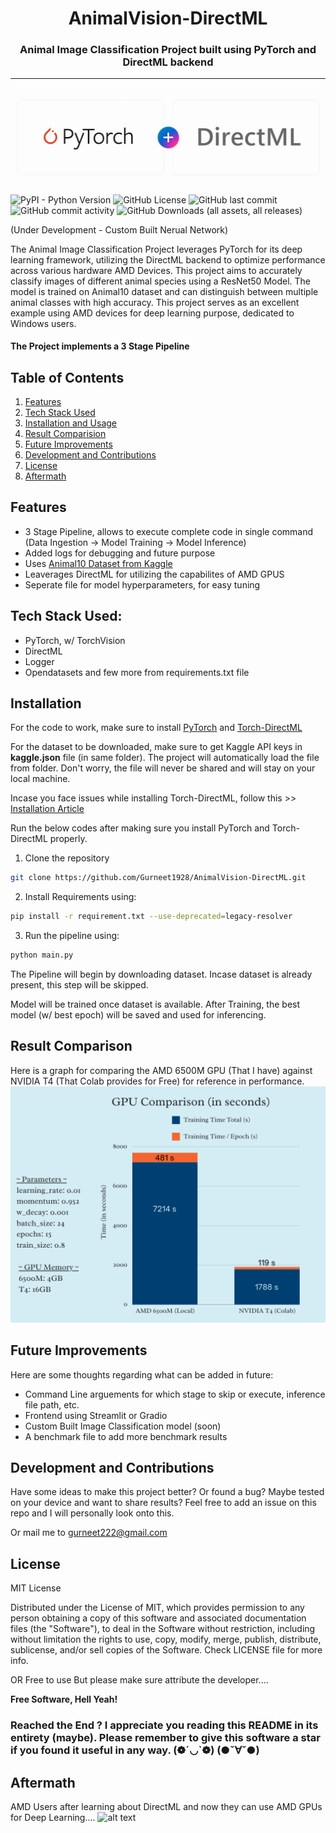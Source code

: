 <h1 style="text-align: center;">AnimalVision-DirectML</h1>

<h3 style='text-align:center'>Animal Image Classification Project built using PyTorch and DirectML backend</h3>
<hr>

[<img src="ignore\torch_dml.jpg">](https://github.com/microsoft/DirectML)

![PyPI - Python Version](https://img.shields.io/pypi/pyversions/torch?style=flat-square) ![GitHub License](https://img.shields.io/github/license/Gurneet1928/AnimalVision-DirectML?style=flat-square) ![GitHub last commit](https://img.shields.io/github/last-commit/Gurneet1928/AnimalVision-DirectML?style=flat-square) ![GitHub commit activity](https://img.shields.io/github/commit-activity/w/Gurneet1928/AnimalVision-DirectML?style=flat-square) ![GitHub Downloads (all assets, all releases)](https://img.shields.io/github/downloads/Gurneet1928/AnimalVision-DirectML/total)

(Under Development - Custom Built Nerual Network)

The Animal Image Classification Project leverages PyTorch for its deep learning framework, utilizing the DirectML backend to optimize performance across various hardware AMD Devices. This project aims to accurately classify images of different animal species using a ResNet50 Model. The model is trained on Animal10 dataset and can distinguish between multiple animal classes with high accuracy. This project serves as an excellent example using AMD devices for deep learning purpose, dedicated to Windows users.


#### The Project implements a 3 Stage Pipeline

## Table of Contents

1. [Features](#features)
2. [Tech Stack Used](#tech-stack-used)
3. [Installation and Usage](#installation)
4. [Result Comparision](#result-comparison)
5. [Future Improvements](#future-improvements)
6. [Development and Contributions](#development-and-contributions)
7. [License](#license)
8. [Aftermath](#aftermath)

## Features
 - 3 Stage Pipeline, allows to execute complete code in single command (Data Ingestion -> Model Training -> Model Inference)
 - Added logs for debugging and future purpose
 - Uses [Animal10 Dataset from Kaggle](https://www.kaggle.com/datasets/alessiocorrado99/animals10)
 - Leaverages DirectML for utilizing the capabilites of AMD GPUS
 - Seperate file for model hyperparameters, for easy tuning

## Tech Stack Used:
- PyTorch, w/ TorchVision
- DirectML
- Logger
- Opendatasets
and few more from requirements.txt file

## Installation

For the code to work, make sure to install [PyTorch](https://pytorch.org/get-started/locally/) and [Torch-DirectML](https://github.com/microsoft/DirectML)

For the dataset to be downloaded, make sure to get Kaggle API keys in **kaggle.json** file (in same folder). The project will automatically load the file from folder. Don't worry, the file will never be shared and will stay on your local machine.

Incase you face issues while installing Torch-DirectML, follow this >> [Installation Article](https://www.linkedin.com/feed/update/urn:li:activity:7202695984961785856/)

Run the below codes after making sure you install PyTorch and Torch-DirectML properly.

1. Clone the repository
```sh
git clone https://github.com/Gurneet1928/AnimalVision-DirectML.git
```

2. Install Requirements using:
```sh
pip install -r requirement.txt --use-deprecated=legacy-resolver
```

3. Run the pipeline using:
```sh
python main.py
```

The Pipeline will begin by downloading dataset. Incase dataset is already present, this step will be skipped.

Model will be trained once dataset is available.
After Training, the best model (w/ best epoch) will be saved and used for inferencing.

## Result Comparison

Here is a graph for comparing the AMD 6500M GPU (That I have) against NVIDIA T4 (That Colab provides for Free) for reference in performance.
[<img src="ignore\graph.png">]()

## Future Improvements

Here are some thoughts regarding what can be added in future:
- Command Line arguements for which stage to skip or execute, inference file path, etc.
- Frontend using Streamlit or Gradio 
- Custom Built Image Classification model (soon)
- A benchmark file to add more benchmark results

## Development and Contributions

Have some ideas to make this project better? Or found a bug? Maybe tested on your device and want to share results? 
Feel free to add an issue on this repo and I will personally look onto this.

Or mail me to gurneet222@gmail.com

## License

MIT License

Distributed under the License of MIT, which provides permission to any person obtaining a copy of this software and associated documentation files (the "Software"), to deal in the Software without restriction, including without limitation the rights to use, copy, modify, merge, publish, distribute, sublicense, and/or sell copies of the Software. Check LICENSE file for more info.

OR
Free to use
But please make sure attribute the developer....

**Free Software, Hell Yeah!**

### Reached the End ? I appreciate you reading this README in its entirety (maybe). Please remember to give this software a star if you found it useful in any way.   (❁´◡`❁)   (●ˇ∀ˇ●)

## Aftermath

AMD Users after learning about DirectML and now they can use AMD GPUs for Deep Learning....
![alt text](ignore/lets-go-molorant.gif)




